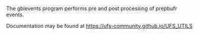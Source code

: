 The gblevents program performs pre and post processing of prepbufr events.

Documentation may be found at https://ufs-community.github.io/UFS_UTILS

